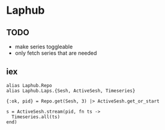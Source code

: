 # Laphub

## TODO
* make series toggleable
* only fetch series that are needed

## iex

```
alias Laphub.Repo
alias Laphub.Laps.{Sesh, ActiveSesh, Timeseries}

{:ok, pid} = Repo.get(Sesh, 3) |> ActiveSesh.get_or_start

s = ActiveSesh.stream(pid, fn ts ->
  Timeseries.all(ts)
end)
```
